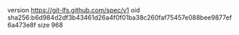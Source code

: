 version https://git-lfs.github.com/spec/v1
oid sha256:b6d984d2df3b43461d26a4f0f01ba38c260faf75457e088bee9877ef6a473e8f
size 968
